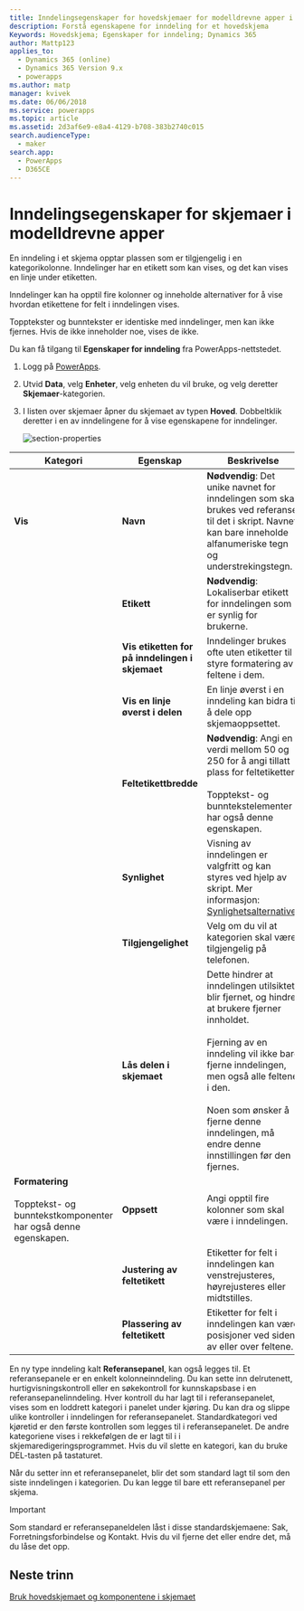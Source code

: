 ```yaml
---
title: Inndelingsegenskaper for hovedskjemaer for modelldrevne apper i PowerApps | MicrosoftDocs
description: Forstå egenskapene for inndeling for et hovedskjema
Keywords: Hovedskjema; Egenskaper for inndeling; Dynamics 365
author: Mattp123
applies_to:
  - Dynamics 365 (online)
  - Dynamics 365 Version 9.x
  - powerapps
ms.author: matp
manager: kvivek
ms.date: 06/06/2018
ms.service: powerapps
ms.topic: article
ms.assetid: 2d3af6e9-e8a4-4129-b708-383b2740c015
search.audienceType:
  - maker
search.app:
  - PowerApps
  - D365CE
---
```

# <a name="model-driven-app-form-section-properties"></a>Inndelingsegenskaper for skjemaer i modelldrevne apper

 En inndeling i et skjema opptar plassen som er tilgjengelig i en kategorikolonne. Inndelinger har en etikett som kan vises, og det kan vises en linje under etiketten.  
  
 Inndelinger kan ha opptil fire kolonner og inneholde alternativer for å vise hvordan etikettene for felt i inndelingen vises.  
  
 Topptekster og bunntekster er identiske med inndelinger, men kan ikke fjernes. Hvis de ikke inneholder noe, vises de ikke. 

Du kan få tilgang til **Egenskaper for inndeling** fra PowerApps-nettstedet. 
1. Logg på [PowerApps](https://web.powerapps.com/?utm_source=padocs&utm_medium=linkinadoc&utm_campaign=referralsfromdoc).  

2.  Utvid **Data**, velg **Enheter**, velg enheten du vil bruke, og velg deretter **Skjemaer**-kategorien. 

3.  I listen over skjemaer åpner du skjemaet av typen **Hoved**. Dobbeltklik deretter i en av inndelingene for å vise egenskapene for inndelinger. 

    ![section-properties](media/section-properties.png)
  
|Kategori|Egenskap|Beskrivelse|  
|---------|--------------|-----------------|  
|**Vis**|**Navn**|**Nødvendig**: Det unike navnet for inndelingen som skal brukes ved referanse til det i skript. Navnet kan bare inneholde alfanumeriske tegn og understrekingstegn.|  
||**Etikett**|**Nødvendig**: Lokaliserbar etikett for inndelingen som er synlig for brukerne.|  
||**Vis etiketten for på inndelingen i skjemaet**|Inndelinger brukes ofte uten etiketter til å styre formatering av feltene i dem.|  
||**Vis en linje øverst i delen**|En linje øverst i en inndeling kan bidra til å dele opp skjemaoppsettet.|  
||**Feltetikettbredde**|**Nødvendig**: Angi en verdi mellom 50 og 250 for å angi tillatt plass for feltetiketter.<br /><br /> Topptekst- og bunntekstelementer har også denne egenskapen.|  
||**Synlighet**|Visning av inndelingen er valgfritt og kan styres ved hjelp av skript. Mer informasjon: [Synlighetsalternativer](visibility-options-legacy.md)|  
||**Tilgjengelighet**|Velg om du vil at kategorien skal være tilgjengelig på telefonen.|  
||**Lås delen i skjemaet**|Dette hindrer at inndelingen utilsiktet blir fjernet, og hindrer at brukere fjerner innholdet.<br /><br /> Fjerning av en inndeling vil ikke bare fjerne inndelingen, men også alle feltene i den.<br /><br /> Noen som ønsker å fjerne denne inndelingen, må endre denne innstillingen før den fjernes.|  
|**Formatering**<br /><br /> Topptekst- og bunntekstkomponenter har også denne egenskapen.|**Oppsett**|Angi opptil fire kolonner som skal være i inndelingen.|  
||**Justering av feltetikett**|Etiketter for felt i inndelingen kan venstrejusteres, høyrejusteres eller midtstilles.|  
||**Plassering av feltetikett**|Etiketter for felt i inndelingen kan være posisjoner ved siden av eller over feltene.|  


En ny type inndeling kalt **Referansepanel**, kan også legges til. Et referansepanele er en enkelt kolonneinndeling. Du kan sette inn delrutenett, hurtigvisningskontroll eller en søkekontroll for kunnskapsbase i en referansepanelinndeling. Hver kontroll du har lagt til i referansepanelet, vises som en loddrett kategori i panelet under kjøring. Du kan dra og slippe ulike kontroller i inndelingen for referansepanelet. Standardkategori ved kjøretid er den første kontrollen som legges til i referansepanelet. De andre kategoriene vises i rekkefølgen de er lagt til i i skjemaredigeringsprogrammet. Hvis du vil slette en kategori, kan du bruke DEL-tasten på tastaturet.  
  
Når du setter inn et referansepanelet, blir det som standard lagt til som den siste inndelingen i kategorien. Du kan legge til bare ett referansepanel per skjema.  
  
> [!IMPORTANT]
>  Som standard er referansepaneldelen låst i disse standardskjemaene: Sak, Forretningsforbindelse og Kontakt. Hvis du vil fjerne det eller endre det, må du låse det opp. 

## <a name="next-steps"></a>Neste trinn

[Bruk hovedskjemaet og komponentene i skjemaet](use-main-form-and-components.md)
